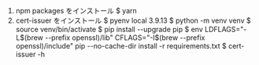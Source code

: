 1. npm packages をインストール
   $ yarn
2. cert-issuer をインストール
   $ pyenv local 3.9.13
   $ python -m venv venv
   $ source venv/bin/activate
   $ pip install --upgrade pip
   $ env LDFLAGS="-L$(brew --prefix openssl)/lib" CFLAGS="-I$(brew --prefix openssl)/include" pip --no-cache-dir install -r requirements.txt
   $ cert-issuer -h
